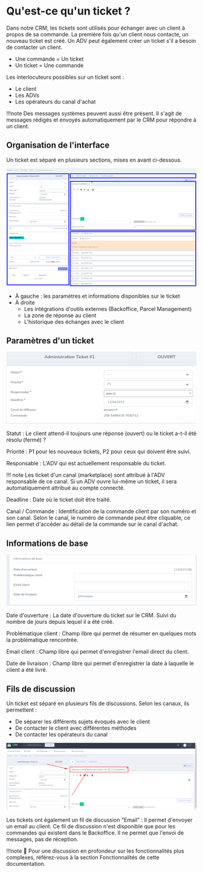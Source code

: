 # Qu'est-ce qu'un ticket ?

Dans notre CRM, les tickets sont utilisés pour échanger avec un client à propos de sa commande. La première fois qu'un client nous contacte, un nouveau ticket est créé.
Un ADV peut également créer un ticket s'il a besoin de contacter un client.

- Une commande = Un ticket
- Un ticket = Une commande

Les interlocuteurs possibles sur un ticket sont :

- Le client
- Les ADVs
- Les opérateurs du canal d'achat

!!!note
    Des messages systèmes peuvent aussi être présent. Il s'agit de messages rédigés et envoyés automatiquement par le CRM pour répondre à un client.

## Organisation de l'interface
Un ticket est séparé en plusieurs sections, mises en avant ci-dessous.

![interface ticket](assets/interface_ticket.png)

- À gauche : les paramètres et informations disponibles sur le ticket
- À droite 
    - Les intégrations d'outils externes (Backoffice, Parcel Management)
    - La zone de réponse au client
    - L'historique des échanges avec le client

## Paramètres d'un ticket

![Paramètres d'un ticket](assets/parametres_ticket.png)

Statut
:   Le client attend-il toujours une réponse (ouvert) ou le ticket a-t-il été résolu (fermé) ?

Priorité
:   P1 pour les nouveaux tickets, P2 pour ceux qui doivent être suivi.

Responsable
:   L'ADV qui est actuellement responsable du ticket.

!!! note 
    Les ticket d'un canal (marketplace) sont attribué à l'ADV responsable de ce canal. Si un ADV ouvre lui-même un ticket, il sera automatiquement attribué au compte connecté.

Deadline
:   Date où le ticket doit être traité.

Canal / Commande
:   Identification de la commande client par son numéro et son canal. Selon le canal, le numéro de commande peut être cliquable, ce lien permet d'accéder au détail de la commande sur le canal d'achat.

## Informations de base

![Informations de base](assets/informations_de_base.png)

Date d'ouverture
:   La date d'ouverture du ticket sur le CRM. Suivi du nombre de jours depuis lequel il a été créé.

Problématique client
:   Champ libre qui permet de résumer en quelques mots la problématique rencontrée.

Email client
:   Champ libre qui permet d'enregistrer l'email direct du client.

Date de livraison
:   Champ libre qui permet d'enregistrer la date à laquelle le client a été livré.

## Fils de discussion
Un ticket est séparé en plusieurs fils de discussions. Selon les canaux, ils permettent : 

- De séparer les différents sujets évoqués avec le client
- De contacter le client avec différentes méthodes
- De contacter les opérateurs du canal

![identifier_un_fil_de_discussion](assets/identifier_un_fil_de_discussion.png)


Les tickets ont également un fil de discussion "Email" :
Il permet d'envoyer un email au client. Ce fil de discussion n'est disponible que pour les commandes qui existent dans le Backoffice. Il ne permet que l'envoi de messages, pas de réception.

!!!note
    📖 Pour une discussion en profondeur sur les fonctionnalités plus complexes, référez-vous à la section Fonctionnalités de cette documentation. 
